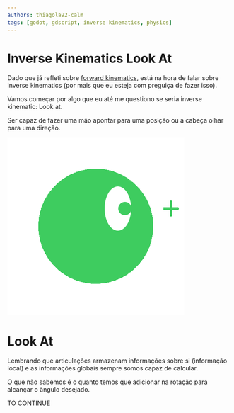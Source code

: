 ```yaml
---
authors: thiagola92-calm
tags: [godot, gdscript, inverse kinematics, physics]
---
```


# Inverse Kinematics Look At

Dado que já refleti sobre [forward kinematics](../2023-12-18-fk/index.md), está na hora de falar sobre inverse kinematics (por mais que eu esteja com preguiça de fazer isso).  

Vamos começar por algo que eu até me questiono se seria inverse kinematic: Look at.  

Ser capaz de fazer uma mão apontar para uma posição ou a cabeça olhar para uma direção.  

![Jogador 2D movendo a cabeça para cima](./player_looking.gif)  

# Look At

Lembrando que articulações armazenam informações sobre si (informação local) e as informações globais sempre somos capaz de calcular.  

O que não sabemos é o quanto temos que adicionar na rotação para alcançar o ângulo desejado.  

TO CONTINUE
